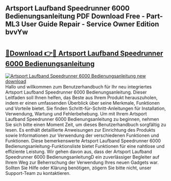 ## Artsport Laufband Speedrunner 6000 Bedienungsanleitung PDF Download Free - Part-ML3 User Guide Repair - Service Owner Edition bvvYw

# <h2><a href="http://df3360.blite.top/?on=Artsport+Laufband+Speedrunner+6000+Bedienungsanleitung">🔗Download 👉🔴 Artsport Laufband Speedrunner 6000 Bedienungsanleitung</a></h2>

[![Artsport Laufband Speedrunner 6000 Bedienungsanleitung new download](https://i.imgur.com/lujVjoI.png)](http://df3360.blite.top/?on=Artsport+Laufband+Speedrunner+6000+Bedienungsanleitung)
Hallo und willkommen zum Benutzerhandbuch für Ihr neu integriertes Artsport Laufband Speedrunner 6000 Bedienungsanleitung. Dieser Leitfaden soll Ihnen helfen, das Beste aus Ihrem Produkt herauszuholen, indem er einen umfassenden Überblick über seine Merkmale, Funktionen und Vorteile bietet. Sie finden Schritt-für-Schritt-Anleitungen für Installation, Verwendung, Wartung und Fehlerbehebung. Um mit Ihrem Artsport Laufband Speedrunner 6000 Bedienungsanleitung zu beginnen, nehmen Sie sich bitte einen Moment Zeit, um dieses Benutzerhandbuch sorgfältig zu lesen. Es enthält detaillierte Anweisungen zur Einrichtung des Produkts sowie Informationen zur Verwendung der verschiedenen Funktionen und Funktionen. Diese bemerkenswerte Artsport Laufband Speedrunner 6000 Bedienungsanleitung-Funktionsliste bietet Funktionen für eine nahtlose und effiziente Leistung. Wir gehen davon aus, dass der Artsport Laufband Speedrunner 6000 BedienungsanleitungD ein zuverlässiger Begleiter auf Ihrem Weg zur Beherrschung der Verwendung Ihres neuen Gadgets war. Sollten Sie Hilfe oder Klärung benötigen, zögern Sie bitte nicht, unser Support-Team zu kontaktieren.

